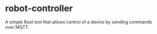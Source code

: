 # robot-controller
A simple Rust tool that allows control of a device by sending commands over MQTT.
